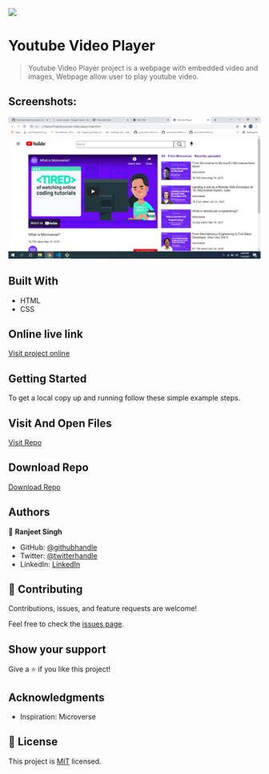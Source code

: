 ![](https://img.shields.io/badge/thecodechaser-blueviolet)

# Youtube Video Player

> Youtube Video Player project is a webpage with embedded video and images, Webpage allow user to play youtube video.

## Screenshots:

![screenshot](./Images/Screenshot1.png)

## Built With

- HTML
- CSS

## Online live link

[Visit project online](https://thecodechaser.github.io/youtube-video-player/)

## Getting Started

To get a local copy up and running follow these simple example steps.

## Visit And Open Files

[Visit Repo](https://github.com/thecodechaser/youtube-video-player)

## Download Repo

[Download Repo](https://github.com/thecodechaser/youtube-video-player/archive/refs/heads/main.zip)

## Authors

👤 **Ranjeet Singh**

- GitHub: [@githubhandle](https://github.com/thecodechaser)
- Twitter: [@twitterhandle](https://twitter.com/thecodechaser)
- LinkedIn: [LinkedIn](https://linkedin.com/in/thecodechaser)

## 🤝 Contributing

Contributions, issues, and feature requests are welcome!

Feel free to check the [issues page](https://github.com/thecodechaser/youtube-video-player/issues).

## Show your support

Give a ⭐️ if you like this project!

## Acknowledgments

- Inspiration: Microverse

## 📝 License

This project is [MIT](./MIT.md) licensed.
